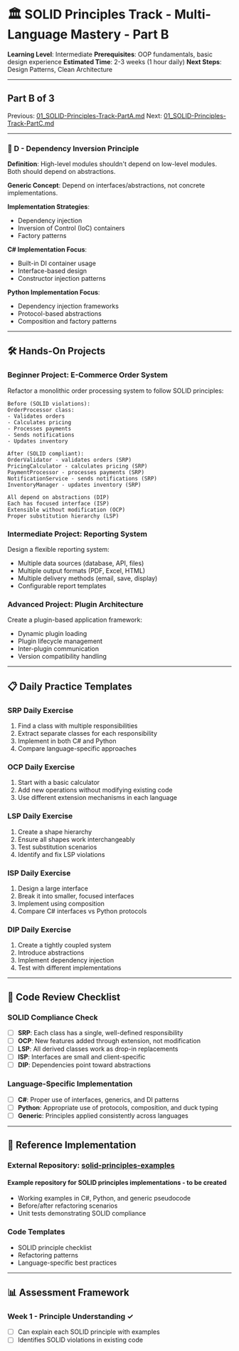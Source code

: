 # 🏛️ SOLID Principles Track - Multi-Language Mastery - Part B

**Learning Level**: Intermediate
**Prerequisites**: OOP fundamentals, basic design experience
**Estimated Time**: 2-3 weeks (1 hour daily)
**Next Steps**: Design Patterns, Clean Architecture

---

## Part B of 3

Previous: [01_SOLID-Principles-Track-PartA.md](01_SOLID-Principles-Track-PartA.md)
Next: [01_SOLID-Principles-Track-PartC.md](01_SOLID-Principles-Track-PartC.md)

---

### **🔻 D - Dependency Inversion Principle**

**Definition**: High-level modules shouldn't depend on low-level modules. Both should depend on abstractions.

**Generic Concept**: Depend on interfaces/abstractions, not concrete implementations.

**Implementation Strategies**:

- Dependency injection
- Inversion of Control (IoC) containers
- Factory patterns

**C# Implementation Focus**:

- Built-in DI container usage
- Interface-based design
- Constructor injection patterns

**Python Implementation Focus**:

- Dependency injection frameworks
- Protocol-based abstractions
- Composition and factory patterns

---

## 🛠️ Hands-On Projects

### **Beginner Project: E-Commerce Order System**

Refactor a monolithic order processing system to follow SOLID principles:

```text
Before (SOLID violations):
OrderProcessor class:
- Validates orders
- Calculates pricing
- Processes payments
- Sends notifications
- Updates inventory
```

```text
After (SOLID compliant):
OrderValidator - validates orders (SRP)
PricingCalculator - calculates pricing (SRP)
PaymentProcessor - processes payments (SRP)
NotificationService - sends notifications (SRP)
InventoryManager - updates inventory (SRP)

All depend on abstractions (DIP)
Each has focused interface (ISP)
Extensible without modification (OCP)
Proper substitution hierarchy (LSP)
```

### **Intermediate Project: Reporting System**

Design a flexible reporting system:

- Multiple data sources (database, API, files)
- Multiple output formats (PDF, Excel, HTML)
- Multiple delivery methods (email, save, display)
- Configurable report templates

### **Advanced Project: Plugin Architecture**

Create a plugin-based application framework:

- Dynamic plugin loading
- Plugin lifecycle management
- Inter-plugin communication
- Version compatibility handling

---

## 📋 Daily Practice Templates

### **SRP Daily Exercise**

1. Find a class with multiple responsibilities
2. Extract separate classes for each responsibility
3. Implement in both C# and Python
4. Compare language-specific approaches

### **OCP Daily Exercise**

1. Start with a basic calculator
2. Add new operations without modifying existing code
3. Use different extension mechanisms in each language

### **LSP Daily Exercise**

1. Create a shape hierarchy
2. Ensure all shapes work interchangeably
3. Test substitution scenarios
4. Identify and fix LSP violations

### **ISP Daily Exercise**

1. Design a large interface
2. Break it into smaller, focused interfaces
3. Implement using composition
4. Compare C# interfaces vs Python protocols

### **DIP Daily Exercise**

1. Create a tightly coupled system
2. Introduce abstractions
3. Implement dependency injection
4. Test with different implementations

---

## 🧪 Code Review Checklist

### **SOLID Compliance Check**

- [ ] **SRP**: Each class has a single, well-defined responsibility
- [ ] **OCP**: New features added through extension, not modification
- [ ] **LSP**: All derived classes work as drop-in replacements
- [ ] **ISP**: Interfaces are small and client-specific
- [ ] **DIP**: Dependencies point toward abstractions

### **Language-Specific Implementation**

- [ ] **C#**: Proper use of interfaces, generics, and DI patterns
- [ ] **Python**: Appropriate use of protocols, composition, and duck typing
- [ ] **Generic**: Principles applied consistently across languages

---

## 📖 Reference Implementation

### **External Repository**: [solid-principles-examples](https://github.com/Swamy-s-Tech-Skills-Academy-AI-ML-Data)

#### Example repository for SOLID principles implementations - to be created

- Working examples in C#, Python, and generic pseudocode
- Before/after refactoring scenarios
- Unit tests demonstrating SOLID compliance

### **Code Templates**

- SOLID principle checklist
- Refactoring patterns
- Language-specific best practices

---

## 📊 Assessment Framework

### **Week 1 - Principle Understanding ✓**

- [ ] Can explain each SOLID principle with examples
- [ ] Identifies SOLID violations in existing code
